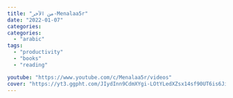 ```yaml
---
title: "من الآخر-Menalaa5r"
date: "2022-01-07"
categories:
categories:
  - "arabic"
tags:
  - "productivity"
  - "books"
  - "reading"

youtube: "https://www.youtube.com/c/Menalaa5r/videos"
cover: "https://yt3.ggpht.com/JIydInn9CdmXYgi-LOtYLedXZsx14sf90UT6is6JieY61fitu4Fi34-Og9dffVp8cJZnlZBQWQ=s88-c-k-c0x00ffffff-no-rj"
---
```


